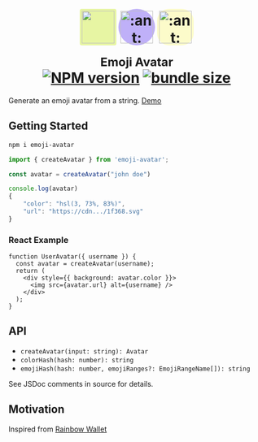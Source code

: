 
<h1 align="center">
<div style="display: flex; justify-content: center; gap: 4px; padding-bottom: 18px; padding-top: 18px;">
  <div style="background: rgb(231, 245, 163); padding: 4px; border-radius: 4px; height: 64px; width: 64px;">
    <img src="  https://cdnjs.cloudflare.com/ajax/libs/twemoji/14.0.2/svg/1f3ae.svg" width="64" height="64">
  </div>
  <div style="background: rgb(191, 176, 248); padding: 4px; border-radius: 9999px; height: 64px; width: 64px;">
    <img src="https://cdnjs.cloudflare.com/ajax/libs/twemoji/14.0.2/svg/1f649.svg" alt=":ant:" width="64" height="64">
  </div>
  <div style="background: rgb(252, 251, 202); padding: 4px; border-radius: 24px; height: 64px; width: 64px;">
    <img src="https://cdnjs.cloudflare.com/ajax/libs/twemoji/14.0.2/svg/1f403.svg" alt=":ant:" width="64" height="64">
  </div>
</div>
	<sup>Emoji Avatar</sup>
	<br>
	<a href="https://www.npmjs.com/package/emoji-avatar"><img src="https://badgen.net/npm/v/emoji-avatar" title="NPM version"></a> <a href="https://bundlejs.com/?q=emoji-avatar"><img src="https://deno.bundlejs.com/badge?q=emoji-avatar" alt="bundle size"></a>
</h1>

Generate an emoji avatar from a string. [Demo](https://emoji-avatar.pages.dev)

## Getting Started

```bash
npm i emoji-avatar
```

```ts
import { createAvatar } from 'emoji-avatar';

const avatar = createAvatar("john doe")

console.log(avatar)
{
    "color": "hsl(3, 73%, 83%)",
    "url": "https://cdn.../1f368.svg"
}
```

### React Example

```tsx
function UserAvatar({ username }) {
  const avatar = createAvatar(username);
  return (
    <div style={{ background: avatar.color }}>
      <img src={avatar.url} alt={username} />
    </div>
  );
}
```


## API

- `createAvatar(input: string): Avatar`
- `colorHash(hash: number): string`
- `emojiHash(hash: number, emojiRanges?: EmojiRangeName[]): string`

See JSDoc comments in source for details.

## Motivation

Inspired from [Rainbow Wallet](https://github.com/rainbow-me/rainbowkit/blob/dbca8057dc8e5cee224a57bd519b4a61407bc507/packages/rainbowkit/src/components/Avatar/emojiAvatarForAddress.ts)